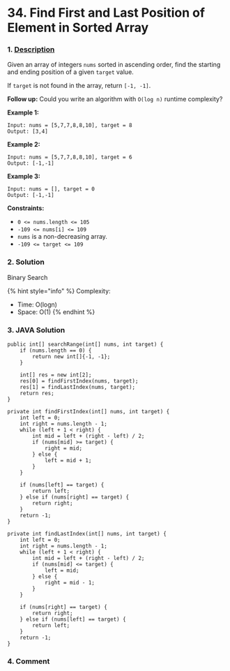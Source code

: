 # 34. Find First and Last Position of Element in Sorted Array

### 1. [Description](https://leetcode.com/problems/find-first-and-last-position-of-element-in-sorted-array/)

Given an array of integers `nums` sorted in ascending order, find the starting and ending position of a given `target` value.

If `target` is not found in the array, return `[-1, -1]`.

**Follow up:** Could you write an algorithm with `O(log n)` runtime complexity?

**Example 1:**

```text
Input: nums = [5,7,7,8,8,10], target = 8
Output: [3,4]
```

**Example 2:**

```text
Input: nums = [5,7,7,8,8,10], target = 6
Output: [-1,-1]
```

**Example 3:**

```text
Input: nums = [], target = 0
Output: [-1,-1]
```

**Constraints:**

* `0 <= nums.length <= 105`
* `-109 <= nums[i] <= 109`
* `nums` is a non-decreasing array.
* `-109 <= target <= 109`



### 2. Solution

Binary Search

{% hint style="info" %}
Complexity:

* Time: O\(logn\)
* Space: O\(1\)
{% endhint %}



### 3. JAVA Solution

```text
public int[] searchRange(int[] nums, int target) {
    if (nums.length == 0) {
        return new int[]{-1, -1};
    }
        
    int[] res = new int[2];
    res[0] = findFirstIndex(nums, target);
    res[1] = findLastIndex(nums, target);
    return res;
}
    
private int findFirstIndex(int[] nums, int target) {
    int left = 0;
    int right = nums.length - 1;
    while (left + 1 < right) {
        int mid = left + (right - left) / 2;
        if (nums[mid] >= target) {
            right = mid;
        } else {
            left = mid + 1;
        }
    }
        
    if (nums[left] == target) {
        return left;
    } else if (nums[right] == target) {
        return right;
    }
    return -1;
}
    
private int findLastIndex(int[] nums, int target) {
    int left = 0;
    int right = nums.length - 1;
    while (left + 1 < right) {
        int mid = left + (right - left) / 2;
        if (nums[mid] <= target) {
            left = mid;
        } else {
            right = mid - 1;
        }
    }
        
    if (nums[right] == target) {
        return right;
    } else if (nums[left] == target) {
        return left;
    }
    return -1;
}
```

### 

### 4. Comment

